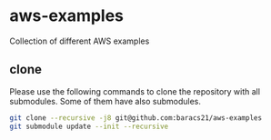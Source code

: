 # aws-examples
Collection of different AWS examples

## clone
Please use the following commands to clone the repository with all submodules. Some of them have also submodules.

```bash
git clone --recursive -j8 git@github.com:baracs21/aws-examples
git submodule update --init --recursive
```
